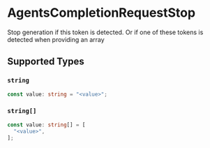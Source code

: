 # AgentsCompletionRequestStop

Stop generation if this token is detected. Or if one of these tokens is detected when providing an array


## Supported Types

### `string`

```typescript
const value: string = "<value>";
```

### `string[]`

```typescript
const value: string[] = [
  "<value>",
];
```

